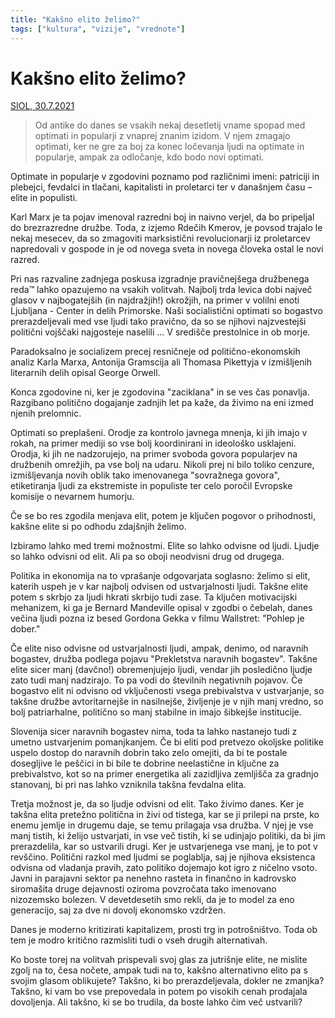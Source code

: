 ```yaml
---
title: "Kakšno elito želimo?"
tags: ["kultura", "vizije", "vrednote"]
---
```


# Kakšno elito želimo?

[SIOL, 30.7.2021](https://siol.net/siol-plus/kolumne/tomaz-stih-kaksno-elito-zelimo-558075)

> Od antike do danes se vsakih nekaj desetletij vname spopad med optimati in popularji z vnaprej znanim izidom. V njem zmagajo optimati, ker ne gre za boj za konec ločevanja ljudi na optimate in popularje, ampak za odločanje, kdo bodo novi optimati.

Optimate in popularje v zgodovini poznamo pod različnimi imeni: patriciji in plebejci, fevdalci in tlačani, kapitalisti in proletarci ter v današnjem času – elite in populisti.

Karl Marx je ta pojav imenoval razredni boj in naivno verjel, da bo pripeljal do brezrazredne družbe. Toda, z izjemo Rdečih Kmerov, je povsod trajalo le nekaj mesecev, da so zmagoviti marksistični revolucionarji iz proletarcev napredovali v gospode in je od novega sveta in novega človeka ostal le novi razred.

Pri nas razvaline zadnjega poskusa izgradnje pravičnejšega družbenega reda™ lahko opazujemo na vsakih volitvah. Najbolj trda levica dobi največ glasov v najbogatejših (in najdražjih!) okrožjih, na primer v volilni enoti Ljubljana - Center in delih Primorske. Naši socialistični optimati so bogastvo prerazdeljevali med vse ljudi tako pravično, da so se njihovi najzvestejši politični vojščaki najgosteje naselili ... V središče prestolnice in ob morje.

Paradoksalno je socializem precej resničneje od politično-ekonomskih analiz Karla Marxa, Antonija Gramscija ali Thomasa Pikettyja v izmišljenih literarnih delih opisal George Orwell.

Konca zgodovine ni, ker je zgodovina "zaciklana" in se ves čas ponavlja. Razgibano politično dogajanje zadnjih let pa kaže, da živimo na eni izmed njenih prelomnic.

Optimati so preplašeni. Orodje za kontrolo javnega mnenja, ki jih imajo v rokah, na primer mediji so vse bolj koordinirani in ideološko usklajeni. Orodja, ki jih ne nadzorujejo, na primer svoboda govora popularjev na družbenih omrežjih, pa vse bolj na udaru. Nikoli prej ni bilo toliko cenzure, izmišljevanja novih oblik tako imenovanega "sovražnega govora", etiketiranja ljudi za ekstremiste in populiste ter celo poročil Evropske komisije o nevarnem humorju.

Če se bo res zgodila menjava elit, potem je ključen pogovor o prihodnosti, kakšne elite si po odhodu zdajšnjih želimo.

Izbiramo lahko med tremi možnostmi. Elite so lahko odvisne od ljudi. Ljudje so lahko odvisni od elit. Ali pa so oboji neodvisni drug od drugega.

Politika in ekonomija na to vprašanje odgovarjata soglasno: želimo si elit, katerih uspeh je v kar najbolj odvisen od ustvarjalnosti ljudi. Takšne elite potem s skrbjo za ljudi hkrati skrbijo tudi zase. Ta ključen motivacijski mehanizem, ki ga je Bernard Mandeville opisal v zgodbi o čebelah, danes večina ljudi pozna iz besed Gordona Gekka v filmu Wallstret: "Pohlep je dober."

Če elite niso odvisne od ustvarjalnosti ljudi, ampak, denimo, od naravnih bogastev, družba podlega pojavu "Prekletstva naravnih bogastev". Takšne elite sicer manj (davčno!) obremenjujejo ljudi, vendar jih posledično ljudje zato tudi manj nadzirajo. To pa vodi do številnih negativnih pojavov. Če bogastvo elit ni odvisno od vključenosti vsega prebivalstva v ustvarjanje, so takšne družbe avtoritarnejše in nasilnejše, življenje je v njih manj vredno, so bolj patriarhalne, politično so manj stabilne in imajo šibkejše institucije.

Slovenija sicer naravnih bogastev nima, toda ta lahko nastanejo tudi z umetno ustvarjenim pomanjkanjem. Če bi eliti pod pretvezo okoljske politike uspelo dostop do naravnih dobrin tako zelo omejiti, da bi te postale dosegljive le peščici in bi bile te dobrine neelastične in ključne za prebivalstvo, kot so na primer energetika ali zazidljiva zemljišča za gradnjo stanovanj, bi pri nas lahko vzniknila takšna fevdalna elita.

Tretja možnost je, da so ljudje odvisni od elit. Tako živimo danes. Ker je takšna elita pretežno politična in živi od tistega, kar se ji prilepi na prste, ko enemu jemlje in drugemu daje, se temu prilagaja vsa družba. V njej je vse manj tistih, ki želijo ustvarjati, in vse več tistih, ki se udinjajo politiki, da bi jim prerazdelila, kar so ustvarili drugi. Ker je ustvarjenega vse manj, je to pot v revščino. Politični razkol med ljudmi se poglablja, saj je njihova eksistenca odvisna od vladanja pravih, zato politiko dojemajo kot igro z ničelno vsoto. Javni in parajavni sektor pa nenehno rasteta in finančno in kadrovsko siromašita druge dejavnosti oziroma povzročata tako imenovano nizozemsko bolezen. V devetdesetih smo rekli, da je to model za eno generacijo, saj za dve ni dovolj ekonomsko vzdržen.

Danes je moderno kritizirati kapitalizem, prosti trg in potrošništvo. Toda ob tem je modro kritično razmisliti tudi o vseh drugih alternativah.

Ko boste torej na volitvah prispevali svoj glas za jutrišnje elite, ne mislite zgolj na to, česa nočete, ampak tudi na to, kakšno alternativno elito pa s svojim glasom oblikujete? Takšno, ki bo prerazdeljevala, dokler ne zmanjka? Takšno, ki vam bo vse prepovedala in potem po visokih cenah prodajala dovoljenja. Ali takšno, ki se bo trudila, da boste lahko čim več ustvarili?